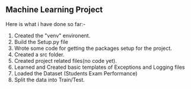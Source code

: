 ## Machine Learning Project 

Here is what i have done so far:-

1. Created the "venv" environent.
2. Build the Setup.py file
3. Wrote some code for getting the packages setup for the project.
4. Created a src folder.
5. Created project related files(no code yet).
6. Learned and Created basic templates of Exceptions and Logging files    
7. Loaded the Dataset (Students Exam Performance)
8. Split the data into Train/Test.